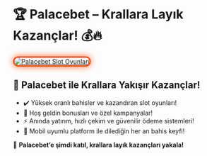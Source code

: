 <h1>🏆 Palacebet – Krallara Layık Kazançlar! 💰🔥</h1>

<a href="https://cutt.ly/PalaceLink" title="Palacebet Slot Oyunları">
  <img src="https://i.ibb.co/BtMhhf6/g-venligiris.jpg" alt="Palacebet Slot Oyunları" style="max-width: 100%; border: 3px solid #ff4500; border-radius: 15px; box-shadow: 0px 0px 15px rgba(255, 69, 0, 0.8);">
</a>

<h2>🚀 Palacebet ile Krallara Yakışır Kazançlar!</h2>
<ul>
  <li>✔️ Yüksek oranlı bahisler ve kazandıran slot oyunları!</li>
  <li>🎁 Hoş geldin bonusları ve özel kampanyalar!</li>
  <li>⚡️ Anında yatırım, hızlı çekim ve güvenilir ödeme sistemleri!</li>
  <li>📱 Mobil uyumlu platform ile dilediğin her an bahis keyfi!</li>
</ul>

<p>💎 <strong>Palacebet’e şimdi katıl, krallara layık kazançları yakala!</strong></p>

<meta name="description" content="Palacebet ile kazanmaya başla! Yüksek oranlar, özel bonuslar ve hızlı ödeme seçenekleriyle hemen oyuna katıl!">
